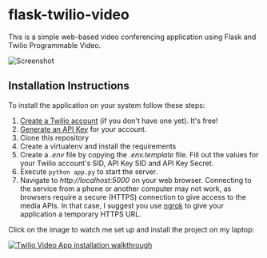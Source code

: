 # flask-twilio-video

This is a simple web-based video conferencing application using Flask and Twilio Programmable Video.

![Screenshot](screenshot.jpg)

## Installation Instructions

To install the application on your system follow these steps:

1. [Create a Twilio account](https://www.twilio.com/referral/7fB3Je) (if you don't have one yet). It's free!
2. [Generate an API Key](https://www.twilio.com/console/project/api-keys) for your account.
3. Clone this repository
4. Create a virtualenv and install the requirements
5. Create a *.env* file by copying the *.env.template* file. Fill out the values for your Twilio account's SID, API Key SID and API Key Secret.
6. Execute `python app.py` to start the server.
7. Navigate to *http://localhost:5000* on your web browser. Connecting to the service from a phone or another computer may not work, as browsers require a secure (HTTPS) connection to give access to the media APIs. In that case, I suggest you use [ngrok](https://ngrok.com/) to give your application a temporary HTTPS URL.

Click on the image to watch me set up and install the project on my laptop:

[![Twilio Video App installation walkthrough](https://img.youtube.com/vi/5hdrW6yEwro/hqdefault.jpg)](https://www.youtube.com/watch?v=5hdrW6yEwro)
